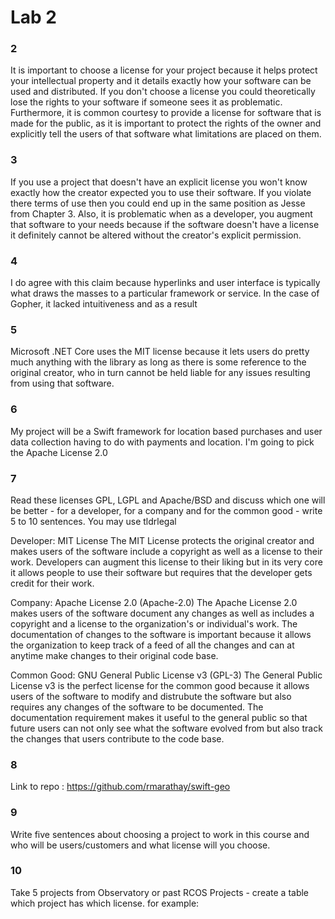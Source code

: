 # Lab 2

### 2
It is important to choose a license for your project because it helps protect your intellectual property and it details exactly how your software can be used and distributed. If you don't choose a license you could theoretically lose the rights to your software if someone sees it as problematic. Furthermore, it is common courtesy to provide a license for software that is made for the public, as it is important to protect the rights of the owner and explicitly tell the users of that software what limitations are placed on them.

### 3
If you use a project that doesn't have an explicit license you won't know exactly how the creator expected you to use their software. If you violate there terms of use then you could end up in the same position as Jesse from Chapter 3. Also, it is problematic when as a developer, you augment that software to your needs because if the software doesn't have a license it definitely cannot be altered without the creator's explicit permission.

### 4
I do agree with this claim because hyperlinks and user interface is typically what draws the masses to a particular framework or service. In the case of Gopher, it lacked intuitiveness and as a result 


### 5
Microsoft .NET Core uses the MIT license because it lets users do pretty much anything with the library as long as there is some reference to the original creator, who in turn cannot be held liable for any issues resulting from using that software.

### 6
My project will be a Swift framework for location based purchases and user data collection having to do with payments and location. I'm going to pick the Apache License 2.0

### 7

Read these licenses GPL, LGPL and Apache/BSD and discuss which one will be better - for a developer, for a company and for the common good - write 5 to 10 sentences. You may use tldrlegal

Developer: MIT License
  The MIT License protects the original creator and makes users of the software include a copyright as well as a license to their work. Developers can augment this license to their liking but in its very core it allows people to use their software but requires that the developer gets credit for their work.

Company: Apache License 2.0 (Apache-2.0)
  The Apache License 2.0 makes users of the software document any changes as well as includes a copyright and a license to the organization's or individual's work. The documentation of changes to the software is important because it allows the organization to keep track of a feed of all the changes and can at anytime make changes to their original code base.

Common Good: GNU General Public License v3 (GPL-3)
  The General Public License v3 is the perfect license for the common good because it allows users of the software to modify and distrubute the software but also requires any changes of the software to be documented. The documentation requirement makes it useful to the general public so that future users can not only see what the software evolved from but also track the changes that users contribute to the code base.
  

### 8

Link to repo : https://github.com/rmarathay/swift-geo

### 9

Write five sentences about choosing a project to work in this course and who will be users/customers and what license will you choose.

### 10

Take 5 projects from Observatory or past RCOS Projects - create a table which project has which license. for example:



